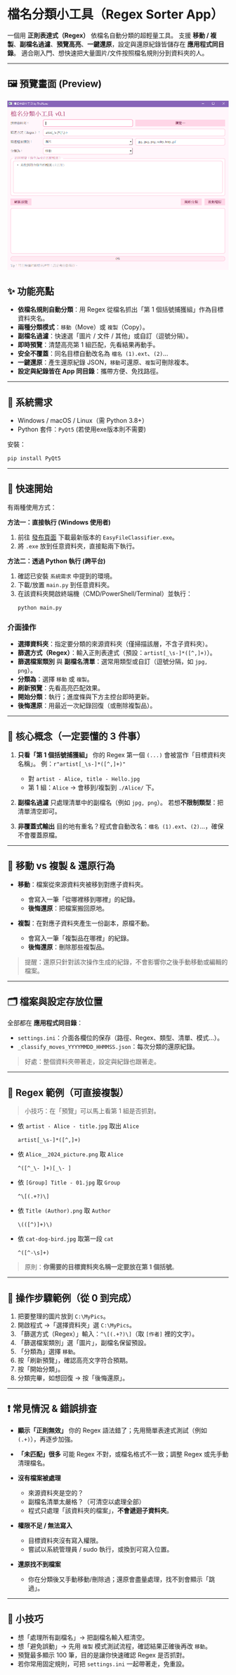 # 檔名分類小工具（Regex Sorter App）

一個用 **正則表達式（Regex）** 依檔名自動分類的超輕量工具。
支援 **移動 / 複製**、**副檔名過濾**、**預覽高亮**、**一鍵還原**，設定與還原紀錄皆儲存在 **應用程式同目錄**。
適合剛入門、想快速把大量圖片/文件按照檔名規則分到資料夾的人。

---

## 🖼️ 預覽畫面 (Preview)

![UI Preview](doc/ui_example.png)


## ✨ 功能亮點

* **依檔名規則自動分類**：用 Regex 從檔名抓出「第 1 個括號捕獲組」作為目標資料夾名。
* **兩種分類模式**：`移動`（Move）或 `複製`（Copy）。
* **副檔名過濾**：快速選「圖片 / 文件 / 其他」或自訂（逗號分隔）。
* **即時預覽**：清楚高亮第 1 組匹配，先看結果再動手。
* **安全不覆蓋**：同名目標自動改名為 `檔名 (1).ext`、`(2)`…
* **一鍵還原**：產生還原紀錄 JSON，`移動`可還原、`複製`可刪除複本。
* **設定與紀錄皆在 App 同目錄**：攜帶方便、免找路徑。

---

## 🧰 系統需求

* Windows / macOS / Linux（需 Python 3.8+）
* Python 套件：`PyQt5` (若使用exe版本則不需要)

安裝：

```bash
pip install PyQt5
```

---

## 🚀 快速開始

有兩種使用方式：

**方法一：直接執行 (Windows 使用者)**
1. 前往 [發布頁面](https://github.com/LittleSurvival/EasyFileClassifier/releases) 下載最新版本的 `EasyFileClassifier.exe`。
2. 將 `.exe` 放到任意資料夾，直接點兩下執行。

**方法二：透過 Python 執行 (跨平台)**
1. 確認已安裝 `系統需求` 中提到的環境。
2. 下載/放置 `main.py` 到任意資料夾。
3. 在該資料夾開啟終端機（CMD/PowerShell/Terminal）並執行：
   ```bash
   python main.py
   ```

### 介面操作

* **選擇資料夾**：指定要分類的來源資料夾（僅掃描該層，不含子資料夾）。
* **篩選方式（Regex）**：輸入正則表達式（預設：`artist[_\s-]*([^,]+)`）。
* **篩選檔案類別** 與 **副檔名清單**：選常用類型或自訂（逗號分隔，如 `jpg, png`）。
* **分類為**：選擇 `移動` 或 `複製`。
* **刷新預覽**：先看高亮匹配效果。
* **開始分類**：執行；進度條與下方主控台即時更新。
* **後悔還原**：用最近一次紀錄回復（或刪除複製品）。

---

## 🧩 核心概念（一定要懂的 3 件事）

1. **只看「第 1 個括號捕獲組」**
   你的 Regex 第一個 `(...)` 會被當作「目標資料夾名稱」。
   例：`r"artist[_\s-]*([^,]+)"`

   * 對 `artist - Alice, title - Hello.jpg`
   * 第 1 組：`Alice` → 會移到/複製到 `./Alice/` 下。

2. **副檔名過濾**
   只處理清單中的副檔名（例如 `jpg, png`）。
   若想**不限制類型**：把清單清空即可。

3. **非覆蓋式輸出**
   目的地有重名？程式會自動改名：`檔名 (1).ext`、`(2)`…，確保不會覆蓋原檔。

---

## 🔁 移動 vs 複製 & 還原行為

* **移動**：檔案從來源資料夾被移到對應子資料夾。

  * 會寫入一筆「從哪裡移到哪裡」的紀錄。
  * **後悔還原**：把檔案搬回原地。
* **複製**：在對應子資料夾產生一份副本，原檔不動。

  * 會寫入一筆「複製品在哪裡」的紀錄。
  * **後悔還原**：刪除那些複製品。

> 提醒：還原只針對該次操作生成的紀錄，不會影響你之後手動移動或編輯的檔案。

---

## 🗂️ 檔案與設定存放位置

全部都在 **應用程式同目錄**：

* `settings.ini`：介面各欄位的保存（路徑、Regex、類型、清單、模式…）。
* `_classify_moves_YYYYMMDD_HHMMSS.json`：每次分類的還原紀錄。

> 好處：整個資料夾帶著走，設定與紀錄也跟著走。

---

## 🧪 Regex 範例（可直接複製）

> 小技巧：在「預覽」可以馬上看第 1 組是否抓對。

* 依 `artist - Alice - title.jpg` 取出 `Alice`

  ```
  artist[_\s-]*([^,]+)
  ```
* 依 `Alice__2024_picture.png` 取 `Alice`

  ```
  ^([^_\- ]+)[_\- ]
  ```
* 依 `[Group] Title - 01.jpg` 取 `Group`

  ```
  ^\[(.+?)\]
  ```
* 依 `Title (Author).png` 取 `Author`

  ```
  \(([^)]+)\)
  ```
* 依 `cat-dog-bird.jpg` 取第一段 `cat`

  ```
  ^([^-\s]+)
  ```

> 原則：**你需要的目標資料夾名稱一定要放在第 1 個括號**。

---

## 🧭 操作步驟範例（從 0 到完成）

1. 把要整理的圖片放到 `C:\MyPics`。
2. 開啟程式 →「選擇資料夾」選 `C:\MyPics`。
3. 「篩選方式（Regex）」輸入：`^\[(.+?)\]`（取 `[作者]` 裡的文字）。
4. 「篩選檔案類別」選「圖片」，副檔名保留預設。
5. 「分類為」選擇 `移動`。
6. 按「刷新預覽」，確認高亮文字符合預期。
7. 按「開始分類」。
8. 分類完畢，如想回復 → 按「後悔還原」。

---

## ❗ 常見情況 & 錯誤排查

* **顯示「正則無效」**
  你的 Regex 語法錯了；先用簡單表達式測試（例如 `(.+)`），再逐步加強。
* **「未匹配」很多**
  可能 Regex 不對，或檔名格式不一致；調整 Regex 或先手動清理檔名。
* **沒有檔案被處理**

  * 來源資料夾是空的？
  * 副檔名清單太嚴格？（可清空以處理全部）
  * 程式只處理「該資料夾的檔案」，**不會遞迴子資料夾**。
* **權限不足 / 無法寫入**

  * 目標資料夾沒有寫入權限。
  * 嘗試以系統管理員 / sudo 執行，或換到可寫入位置。
* **還原找不到檔案**

  * 你在分類後又手動移動/刪除過；還原會盡量處理，找不到會顯示「跳過」。

---

## 🧷 小技巧

* 想「處理所有副檔名」→ 把副檔名輸入框清空。
* 想「避免誤動」→ 先用 `複製` 模式測試流程，確認結果正確後再改 `移動`。
* 預覽最多顯示 100 筆，目的是讓你快速確認 Regex 是否抓對。
* 若你常用固定規則，可把 `settings.ini` 一起帶著走，免重設。
